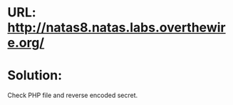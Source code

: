 # URL: http://natas8.natas.labs.overthewire.org/

# Solution:

Check PHP file and reverse encoded secret.
